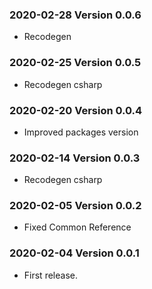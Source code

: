 ### 2020-02-28 Version 0.0.6
* Recodegen

### 2020-02-25 Version 0.0.5
* Recodegen csharp

### 2020-02-20 Version 0.0.4
* Improved packages version

### 2020-02-14 Version 0.0.3
* Recodegen csharp

### 2020-02-05 Version 0.0.2
* Fixed Common Reference

### 2020-02-04 Version 0.0.1
* First release.
